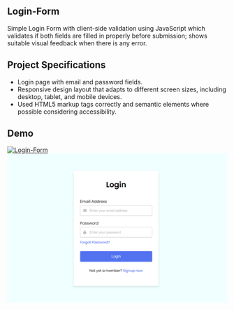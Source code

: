 ## Login-Form

Simple Login Form with client-side validation using JavaScript which validates if both fields are filled in properly before submission; shows
suitable visual feedback when there is any error.

## Project Specifications

- Login page with email and password fields.
- Responsive design layout that adapts to different screen sizes, including desktop, tablet, and mobile devices.
- Used HTML5 markup tags correctly and semantic elements where possible considering accessibility.

## Demo
[![Login-Form](https://img.shields.io/badge/Tryit-(here)-blue.svg)](https://login-validation-task.netlify.app)
![demo](login-form.png)
